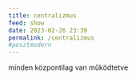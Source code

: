 ```yaml
---
title: centralizmus
feed: show
date: 2023-02-26 23:39
permalink: /centralizmus
#posztmodern
---
```


minden központilag van működtetve